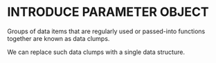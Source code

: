 # INTRODUCE PARAMETER OBJECT 

Groups of data items that are regularly used or passed-into functions together are known as data clumps.

We can replace such data clumps with a single data structure.

